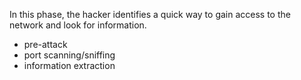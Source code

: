 
In this phase, the hacker identifies a quick way to gain access to the network and look for information. 
- pre-attack
- port scanning/sniffing
- information extraction
